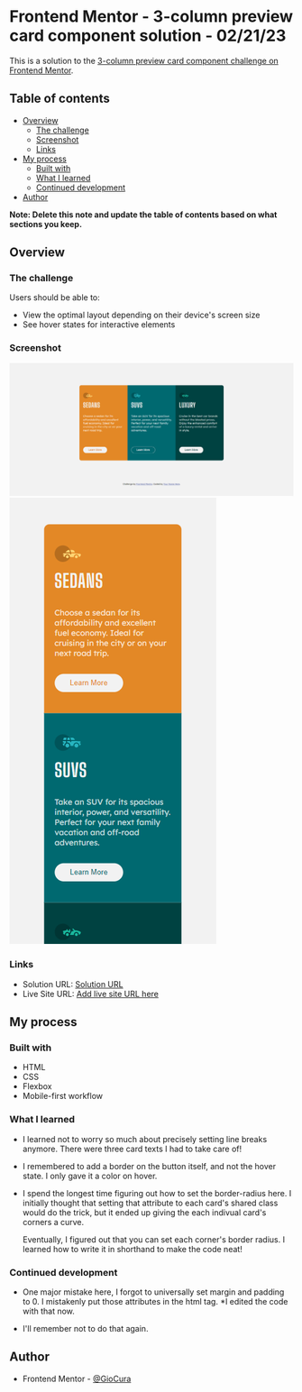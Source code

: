 # Frontend Mentor - 3-column preview card component solution - 02/21/23

This is a solution to the [3-column preview card component challenge on Frontend Mentor](https://www.frontendmentor.io/challenges/3column-preview-card-component-pH92eAR2-).

## Table of contents

- [Overview](#overview)
  - [The challenge](#the-challenge)
  - [Screenshot](#screenshot)
  - [Links](#links)
- [My process](#my-process)
  - [Built with](#built-with)
  - [What I learned](#what-i-learned)
  - [Continued development](#continued-development)
- [Author](#author)

**Note: Delete this note and update the table of contents based on what sections you keep.**

## Overview

### The challenge

Users should be able to:

- View the optimal layout depending on their device's screen size
- See hover states for interactive elements

### Screenshot

![Desktop design with active state](images/screenshot-desktop-active.png)
![Mobile design](images/screenshot-mobile.png)

### Links

- Solution URL: [Solution URL](https://github.com/GioCura/FrontEndMentor-3col-preview)
- Live Site URL: [Add live site URL here](https://gc7-3columnpreview.netlify.app)

## My process

### Built with

- HTML
- CSS
- Flexbox
- Mobile-first workflow

### What I learned

- I learned not to worry so much about precisely setting line breaks anymore. There were three card texts I had to take care of!

- I remembered to add a border on the button itself, and not the hover state. I only gave it a color on hover.

- I spend the longest time figuring out how to set the border-radius here. I initially thought that setting that attribute to each card's shared class would do the trick, but it ended up giving the each indivual card's corners a curve.

  Eventually, I figured out that you can set each corner's border radius. I learned how to write it in shorthand to make the code neat!

### Continued development

- One major mistake here, I forgot to universally set margin and padding to 0. I mistakenly put those attributes in the html tag. \*I edited the code with that now.

- I'll remember not to do that again.

## Author

- Frontend Mentor - [@GioCura](https://www.frontendmentor.io/profile/GioCura)
